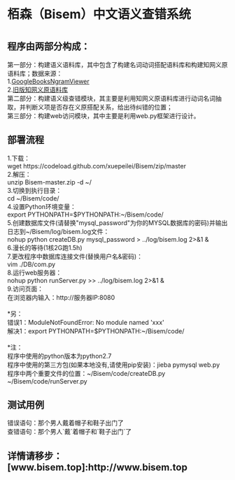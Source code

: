 # 栢森（Bisem）中文语义查错系统
# <h2>程序由两部分构成：</h2>
第一部分：构建语义语料库，其中包含了构建名词动词搭配语料库和构建知网义原语料库；数据来源：</br>
1.[GoogleBooksNgramViewer](http://storage.googleapis.com/books/ngrams/books/datasetsv2.html) </br>
2.[旧版知网义原语料库](http://download.csdn.net/detail/firparks/9814417)</br>
第二部分：构建语义级查错模块，其主要是利用知网义原语料库进行动词名词抽取，并判断义项是否存在义原搭配关系，给出待纠错的位置；</br>
第三部分：构建web访问模块，其中主要是利用web.py框架进行设计。</br>

<h2>部署流程</h3>
1.下载：</br>
wget https://codeload.github.com/xuepeilei/Bisem/zip/master
</br>
2.解压：</br>
unzip Bisem-master.zip -d ~/
</br>
3.切换到执行目录：</br>
cd ~/Bisem/code/
</br>
4.设置Python环境变量：</br>
export PYTHONPATH=$PYTHONPATH:~/Bisem/code/
</br>
5.创建数据库文件(请替换"mysql_password"为你的MYSQL数据库的密码)并输出日志到~/Bisem/log/bisem.log文件：</br>
nohup python createDB.py mysql_password > ../log/bisem.log 2>&1 &
</br>
6.漫长的等待(1核2G跑1.5h)
</br>
7.更改程序中数据库连接文件(替换用户名&密码)：</br>
vim ./DB/com.py</br>
8.运行web服务器：</br>
nohup python runServer.py >> ../log/bisem.log 2>&1 &
</br>
9.访问页面：</br>
在浏览器内输入：http://服务器IP:8080
</br>
</br>
*另：</br>
错误1：ModuleNotFoundError: No module named 'xxx'</br>
解决1：export PYTHONPATH=$PYTHONPATH:~/Bisem/code/
</br>
</br>
*注：</br>
程序中使用的python版本为python2.7</br>
程序中使用的第三方包(如果本地没有,请使用pip安装)：jieba pymysql web.py</br>
程序中两个重要文件的位置：~/Bisem/code/createDB.py  ~/Bisem/code/runServer.py </br>


<h2>测试用例</h2>
错误语句：那个男人戴着帽子和鞋子出门了</br>
查错语句：那个男人`戴`着帽子和`鞋子出门`了</br>

<h2>详情请移步：[www.bisem.top]:http://www.bisem.top </h2>